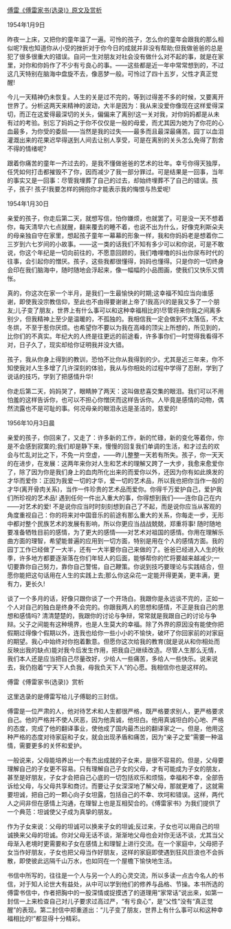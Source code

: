 [傅雷《傅雷家书(选录)》原文及赏析](https://www.vrrw.net/wx/10922.html)

1954年1月9日

昨夜一上床，又把你的童年温了一遍。可怜的孩子，怎么你的童年会跟我的那么相似呢?我也知道你从小受的挫折对于你今日的成就并非没有帮助;但我做爸爸的总是犯了很多很重大的错误。自问一生对朋友对社会没有做什么对不起的事，就是在家里，对你和你妈作了不少有亏良心的事。——这些都是近一年中常常想到的，不过这几天特别在脑海中盘旋不去，像恶梦一般。可怜过了四十五岁，父性才真正觉醒!

今儿一天精神仍未恢复。人生的关是过不完的，等到过得差不多的时候，又要离开世界了。分析这两天来精神的波动，大半是因为：我从来没爱你像现在这样爱得深切，而正在这爱得最深切的关头，偏偏来了离别!这一关对我，对你妈妈都是从未有过的考验。别忘了妈妈之于你不仅仅是一般的母爱，而尤其因为她为了你花的心血最多，为你受的委屈——当然是我的过失——最多而且最深最痛苦。园丁以血泪灌溉出来的花果迟早得送到人间去让别人享受，可是在离别的关头怎么免得了割舍不得的情绪呢?

跟着你痛苦的童年一齐过去的，是我不懂做爸爸的艺术的壮年。幸亏你得天独厚，任凭如何打击都摧毁不了你，因而减少了我一部分罪过。可是结果是一回事，当年的事实又是一回事：尽管我埋葬了自己的过去，却始终埋葬不了自己的错误。孩子，孩子! 孩子!我要怎样的拥抱你才能表示我的悔恨与热爱呢!



1954年1月30日

亲爱的孩子，你走后第二天，就想写信，怕你嫌烦，也就罢了。可是没一天不想着你，每天清早六七点就醒，翻来覆去的睡不着，也说不出为什么，好像克利斯朵夫的母亲独自守在家里，想起孩子童年一幕幕的形象一样，我和你妈妈老是想着你二三岁到六七岁间的小故事。——这一类的话我们不知有多少可以和你说，可是不敢说，你这个年纪是一切向前往的，不愿意回顾的，我们噜哩噜的抖出你尿布时代的往事，会引起你的憎厌。孩子，这些我都很懂得，妈妈也懂得。只是你的一切终身会印在我们脑海中，随时随地会浮起来，像一幅幅的小品图画，使我们又快乐又惆怅。

真的，你这次在家一个半月，是我们一生最愉快的时期;这幸福不知应当向谁感谢，即使我没宗教信仰，至此也不由得要谢谢上帝了!我高兴的是我又多了一个朋友;儿子变了朋友，世界上有什么事可以和这种幸福相比的!尽管将来你我之间离多别少，但我精神上至少是温暖的，不孤独的。我相信我一定会做到不太落伍，不太冬烘，不至于惹你厌烦。也希望你不要以为我在高峰的顶尖上所想的，所见到的，比你们的不真实。年纪大的人终是往更远的前途看，许多事你们一时觉得我看得不对，日子久了，现实却给你证明我并没大错。

孩子，我从你身上得到的教训，恐怕不比你从我得到的少。尤其是近三年来，你不知使我对人生多增了几许深刻的体验，我从与你相处的过程中学得了忍耐，学到了说话的技巧，学到了把感情升华!

你走后第二天，妈妈哭了，眼睛肿了两天：这叫做悲喜交集的眼泪。我们可以不用怕羞的这样告诉你，也可以不担心你憎厌而这样告诉你。人毕竟是感情的动物，偶然流露也不是可耻的事。何况母亲的眼泪永远是圣洁的，慈爱的!

1956年10月3日晨

亲爱的孩子，你回来了，又走了：许多新的工作，新的忙碌，新的变化等着你，你是不会感到寂寞的;我们却是静下来，慢慢的回复我们单调的生活，和才过去的欢会与忙乱对比之下，不免一片空虚，——昨儿整整一天若有所失。孩子，你一天天的在进步，在发展：这两年来你对人生和艺术的理解又跨了一大步，我愈来愈爱你了，除了因为你是我们身上的血肉所化出来的而爱你以外，还因为你有如此焕发的才华而爱你：正因为我爱一切的才华，爱一切的艺术品，所以我也把你当作一般的才华(离开骨肉关系)，当作一件珍贵的艺术品而爱你。你得千万爱护自己，爱护我们所珍视的艺术品! 遇到任何一件出入重大的事，你得想到我们——连你自己在内——对艺术的爱! 不是说你应当时时刻刻想到自己了不起，而是说你应当从客观的角度重视自己：你的将来对中国音乐的前途有那么重大的关系，你每走一步，无形中都对整个民族艺术的发展有影响，所以你更应当战战兢兢，郑重将事! 随时随地要准备牺牲目前的感情，为了更大的感情——对艺术对祖国的感情。你用在理解乐曲方面的理智，希望能普遍的应用到一切方面，特别是用在个人的感情方面。我的园丁工作已经做了一大半，还有一大半要你自己来做的了。爸爸已经进入人生的秋季，许多地方都要逐渐落在你们年轻人的后面，能够帮你的忙将要越来越减少;一切要靠你自己努力，靠你自己警惕，自己鞭策。你说到技巧要理论与实践结合，但愿你能把这句话用在人生的实践上去;那么你这朵花一定能开得更美，更丰满，更有力，更长久!

谈了一个多月的话，好像只跟你谈了一个开场白。我跟你是永远谈不完的，正如一个人对自己的独白是终身不会完的。你跟我两人的思想和感情，不正是我自己的思想和感情吗? 清清楚楚的，我跟你的讨论与争辩，常常就是我跟自己的讨论与争辩。父子之间能有这种境界，也是人生莫大的幸福。除了外界的原因没有能使你把假期过得像个假期以外，连我也给你一些小小的不愉快，破坏了你回家前的对家庭的期望。我心中始终对你抱着歉意。但愿你这次给我的教育(就是说从和你相处而反映出我的缺点)能对我今后发生作用，把我自己继续改造。尽管人生那么无情，我们本人还是应当把自己尽量改好，少给人一些痛苦，多给人一些快乐。说来说去，我仍抱着“宁天下人负我，毋我负天下人”的心愿。我相信你也是这样的。

傅雷《傅雷家书(选录)》赏析

这里选录的是傅雷写给儿子傅聪的三封信。

傅雷是一位严肃的人，他对待艺术和人生都很严格，既严格要求别人，更严格要求自己。他的严格并不使人厌恶，因为他真诚，他坦白。他用真诚坦白的心地、严格的态度，完成了他的翻译事业，使他成了国内最杰出的翻译家之一。但是，他用这种严格的态度对待家庭和子女，就会出现矛盾和痛苦，因为“亲子之爱”需要一种温情，需要更多的关怀和爱护。

一般说来，父母能培养出一个有杰出成就的子女来，是很不容易的。但是，父母要理解自己的子女更不容易。只有理解自己子女的父母，才有可能成为子女的朋友，甚至是好朋友，子女才会把自己心底的一切包括欢乐和烦恼，幸福和不幸，全部告诉给父母，与父母共享和商讨。而要让子女深深地了解父母，那就更难了，这就需要坦诚，把自己的一颗心向子女坦露，包括自己的不幸、坎坷和错误。这样，两代人之间非但在感情上沟通，在理智上也是互相契合的。《傅雷家书》为我们提供了一个典范：坦诚使父子成为真挚的朋友。

作为子女来说：父母的坦诚可以换来子女的坦诚;反过来，子女也可以用自己的坦诚换来父母的坦诚。你对父母无话不谈，渐渐地父母也会对你无话不谈，尤其当父母渐入老境时更需要和子女在感情上和理智上进行交流。在一个家庭中，父母把子女当作好朋友，子女也把父母当作好朋友，这样的家庭即使遇到狂风巨浪也不会拆散，即使彼此远隔千山万水，也如同在一个屋檐下愉快地生活。

书信中所写的，往往是一个人与另一个人的心灵交流，所以多读一点古今名人的书信，对于知人论世大有益处，从中可以学到他们的修养与品格、节操。本书所选的傅雷书信中，作者把胸中的一股深情或捉摸透了的道理用“家常话”说出来，如第一封信一上来检查自己对儿子要求过高过严，“有亏良心”，是“父性”没有“真正觉醒”的表现。第二封信中郑重道出：“儿子变了朋友，世界上有什么事可以和这种幸福相比的!”都显得十分精彩。

